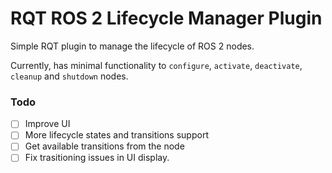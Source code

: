 # RQT ROS 2 Lifecycle Manager Plugin

Simple RQT plugin to manage the lifecycle of ROS 2 nodes.

Currently, has minimal functionality to `configure`, `activate`, `deactivate`, `cleanup` and `shutdown` nodes.

### Todo
- [ ] Improve UI
- [ ] More lifecycle states and transitions support
- [ ] Get available transitions from the node
- [ ] Fix trasitioning issues in UI display. 
